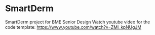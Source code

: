 # SmartDerm
SmartDerm project for BME Senior Design 
Watch youtube video for the code template: https://www.youtube.com/watch?v=ZMI_kpNUgJM
